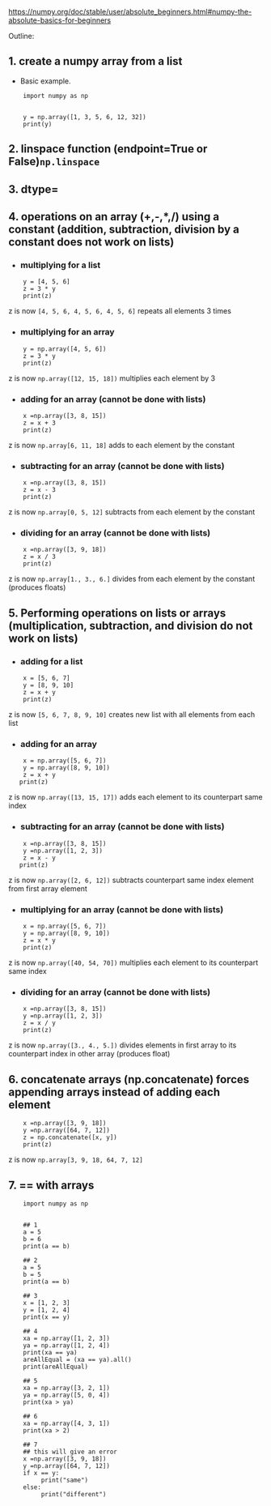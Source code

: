 https://numpy.org/doc/stable/user/absolute_beginners.html#numpy-the-absolute-basics-for-beginners

Outline:
## 1. create a numpy array from a list

- Basic example.
```python3
    import numpy as np


    y = np.array([1, 3, 5, 6, 12, 32])
    print(y)
```

## 2. linspace function (endpoint=True or False)`np.linspace`

## 3. dtype=

## 4. operations on an array (+,-,*,/) using a constant (addition, subtraction, division by a constant does not work on lists)

   - ### multiplying for a list
```python3 
    y = [4, 5, 6]  
    z = 3 * y
    print(z)
```
z is now `[4, 5, 6, 4, 5, 6, 4, 5, 6]` repeats all elements 3 times
   
   - ### multiplying for an array
```python3
    y = np.array([4, 5, 6])  
    z = 3 * y
    print(z)
```
z is now `np.array([12, 15, 18])` multiplies each element by 3
   
   - ### adding for an array (cannot be done with lists)
```python3
    x =np.array([3, 8, 15])  
    z = x + 3  
    print(z)
```
z is now `np.array[6, 11, 18]` adds to each element by the constant
   
   - ### subtracting for an array (cannot be done with lists)
```python3
    x =np.array([3, 8, 15])  
    z = x - 3
    print(z)
```
z is now `np.array[0, 5, 12]` subtracts from each element by the constant
   
   - ### dividing for an array (cannot be done with lists)
```python3 
    x =np.array([3, 9, 18])  
    z = x / 3
    print(z)
```
z is now `np.array[1., 3., 6.]` divides from each element by the constant (produces floats)
   
## 5. Performing operations on lists or arrays (multiplication, subtraction, and division do not work on lists)

   - ### adding for a list
```python3 
    x = [5, 6, 7]  
    y = [8, 9, 10]  
    z = x + y
    print(z)
```
z is now `[5, 6, 7, 8, 9, 10]` creates new list with all elements from each list
   
   - ### adding for an array
```python3   
    x = np.array([5, 6, 7])  
    y = np.array([8, 9, 10])  
    z = x + y
   print(z)
```
z is now `np.array([13, 15, 17])` adds each element to its counterpart same index
   
   - ### subtracting for an array (cannot be done with lists)
```python3
    x =np.array([3, 8, 15])  
    y =np.array([1, 2, 3])  
    z = x - y
   print(z)
```
z is now `np.array([2, 6, 12])` subtracts counterpart same index element from first array element
   
   - ### multiplying for an array (cannot be done with lists)
```python3
    x = np.array([5, 6, 7])  
    y = np.array([8, 9, 10])  
    z = x * y
    print(z)
```
z is now `np.array([40, 54, 70])` multiplies each element to its counterpart same index
    
   - ### dividing for an array (cannot be done with lists)
```python3
    x =np.array([3, 8, 15])  
    y =np.array([1, 2, 3])  
    z = x / y
    print(z)
```
z is now `np.array([3., 4., 5.])` divides elements in first array to its counterpart index in other array (produces float)
   
## 6. concatenate arrays (np.concatenate) forces appending arrays instead of adding each element
```python3
    x =np.array([3, 9, 18])  
    y =np.array([64, 7, 12])  
    z = np.concatenate([x, y])
    print(z)
``` 
z is now `np.array[3, 9, 18, 64, 7, 12]`
   
## 7. == with arrays

```python3
    import numpy as np


    ## 1
    a = 5
    b = 6
    print(a == b)

    ## 2
    a = 5
    b = 5
    print(a == b)

    ## 3
    x = [1, 2, 3]
    y = [1, 2, 4]
    print(x == y)

    ## 4
    xa = np.array([1, 2, 3])
    ya = np.array([1, 2, 4])
    print(xa == ya)
    areAllEqual = (xa == ya).all()
    print(areAllEqual)

    ## 5
    xa = np.array([3, 2, 1])
    ya = np.array([5, 0, 4])
    print(xa > ya)

    ## 6
    xa = np.array([4, 3, 1])
    print(xa > 2)

    ## 7
    ## this will give an error
    x =np.array([3, 9, 18])
    y =np.array([64, 7, 12])
    if x == y:
         print("same")
    else:
         print("different")

```
